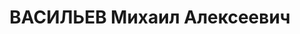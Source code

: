 ---
title: ВАСИЛЬЕВ Михаил Алексеевич
description: Род. в 1900, г.Тула, русский, б/п, нач. отделения СКО СКВО. Арестован
  15.07.1937. Приговорен ВК ВС СССР 14.12.1937, ст. 58-7, 58-8, 58-11 к ВМН.
---